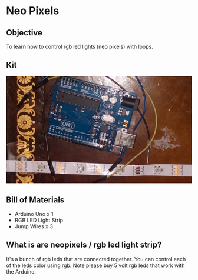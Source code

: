 # Neo Pixels

## Objective

To learn how to control rgb led lights (neo pixels) with loops.

## Kit

![kit](assets/neopixels/kit.jpg)

## Bill of Materials

- Arduino Uno x 1
- RGB LED Light Strip
- Jump Wires x 3

## What is are neopixels / rgb led light strip?

It's a bunch of rgb leds that are connected together. You can control each of the leds color using rgb. Note please buy 5 volt rgb leds that work with the Arduino.
